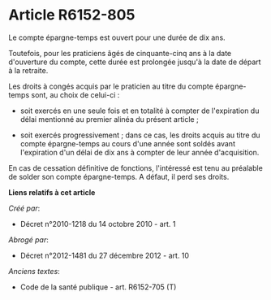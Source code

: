 # Article R6152-805

Le compte épargne-temps est ouvert pour une durée de dix ans.

Toutefois, pour les praticiens âgés de cinquante-cinq ans à la date d'ouverture du compte, cette durée est prolongée jusqu'à
la date de départ à la retraite.

Les droits à congés acquis par le praticien au titre du compte épargne-temps sont, au choix de celui-ci :

- soit exercés en une seule fois et en totalité à compter de l'expiration du délai mentionné au premier alinéa du présent
article ;

- soit exercés progressivement ; dans ce cas, les droits acquis au titre du compte épargne-temps au cours d'une année sont
soldés avant l'expiration d'un délai de dix ans à compter de leur année d'acquisition.

En cas de cessation définitive de fonctions, l'intéressé est tenu au préalable de solder son compte épargne-temps. A défaut,
il perd ses droits.

**Liens relatifs à cet article**

_Créé par_:

  - Décret n°2010-1218 du 14 octobre 2010 - art. 1

_Abrogé par_:

  - Décret n°2012-1481 du 27 décembre 2012 - art. 10

_Anciens textes_:

  - Code de la santé publique - art. R6152-705 (T)
